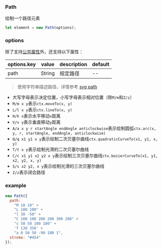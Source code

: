 ### Path

绘制一个路径元素

```js
let element = new Path(options);
```

### options

除了支持[公共属性](/docs/element.html#options)外，还支持以下属性：

| options.key | value  | description | default |
| ----------- | ------ | ----------- | ------- |
| path        | String | 规定路径    | --      |

> 使用字符串描述路径，详情参考 [svg path](https://developer.mozilla.org/zh-CN/docs/Web/SVG/Tutorial/Paths)

- 大写字母表示决定位置，小写字母表示相对位置（除`M/m`和`Z/z`）
- `M/m x y`表示`ctx.moveTo(x, y)`
- `L/l x y`表示`ctx.lineTo(x, y)`
- `H/h x`表示水平移动`x`距离
- `V/v y`表示垂直移动`y`距离
- `A/a x y r startAngle endAngle anticlockwise`表示绘制圆弧`ctx.arc(x, y, r, startAngle, endAngle, anticlockwise)`
- `Q/q x1 y1 x y`表示绘制二次贝塞尔曲线`ctx.quadraticCurveTo(x1, y1, x, y)`
- `T/t x y`表示绘制光滑的二次贝塞尔曲线
- `C/c x1 y1 x2 y2 x y`表示绘制三次贝塞尔曲线`ctx.bezierCurveTo(x1, y1, x2, y2, x, y)`
- `S/s x2 y2, x y`表示绘制光滑的三次贝塞尔曲线
- `Z/z`表示闭合路径

### example

```js
new Path({
  path:
    "M 10 10" +
    "L 100 100" +
    "l 30 -50" +
    "C 100 100 200 200 300 200" +
    "s 50 50 100 100" +
    'T 130 350' +
    "a 0 50 50 -90 180 1",
  stroke: "#454"
});
```
<ClientOnly><c-path></c-path></ClientOnly>
